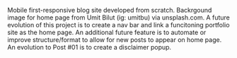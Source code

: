 Mobile first-responsive blog site developed from scratch. 
Backrgound image for home page from Umit Bilut (ig: umitbu) via unsplash.com. 
A future evolution of this project is to create a nav bar and link a funcitoning portfolio site as the home page. 
An additional future feature is to automate or improve structure/format to allow for new posts to appear on home page. 
An evolution to Post #01 is to create a disclaimer popup. 
